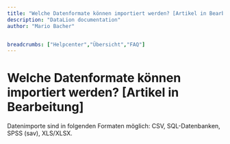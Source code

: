 ```yaml
---
title: "Welche Datenformate können importiert werden? [Artikel in Bearbeitung]"
description: "DataLion documentation"
author: "Mario Bacher"


breadcrumbs: ["Helpcenter","Übersicht","FAQ"]
---
```


# Welche Datenformate können importiert werden? [Artikel in Bearbeitung]

Datenimporte sind in folgenden Formaten möglich: CSV, SQL-Datenbanken, SPSS (sav), XLS/XLSX.
